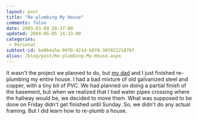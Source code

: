 ```yaml
---
layout: post
title: "Re-plumbing My House"
comments: false
date: 2003-03-09 20:37:00
updated: 2004-05-05 14:33:00
categories:
 - Personal
subtext-id: ba964a5a-99fb-421d-b978-30f02121878f
alias: /blog/post/Re-plumbing-My-House.aspx
---
```



It wasn't the project we planned to do, but [my dad](http://www.provost.org/Gerry/) and I just finished re-plumbing my entire house. I had a bad mixture of old galvanized steel and copper, with a tiny bit of PVC. We had planned on doing a partial finish of the basement, but when we realized that I had water pipes crossing where the hallway would be, we decided to move them. What was supposed to be done on Friday didn't get finished until Sunday. So, we didn't do any actual framing. But I did learn how to re-plumb a house.
